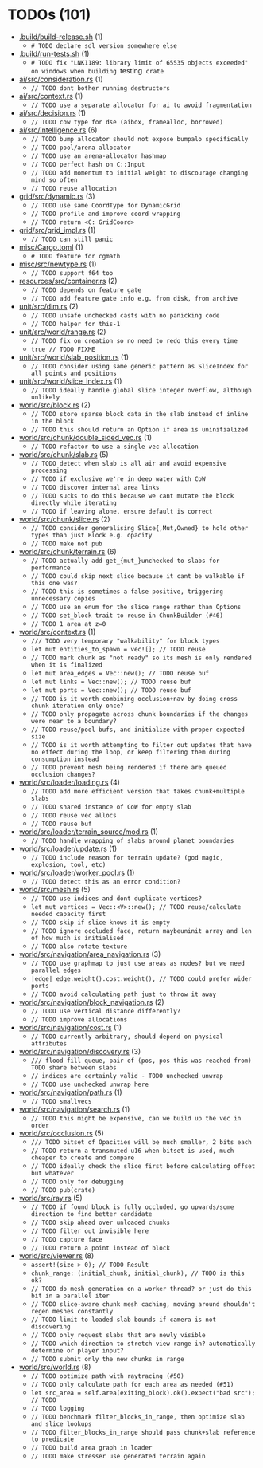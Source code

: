 # TODOs (101)
 * [.build/build-release.sh](.build/build-release.sh) (1)
   * `# TODO declare sdl version somewhere else`
 * [.build/run-tests.sh](.build/run-tests.sh) (1)
   * `# TODO fix "LNK1189: library limit of 65535 objects exceeded" on windows when building `testing` crate`
 * [ai/src/consideration.rs](ai/src/consideration.rs) (1)
   * `// TODO dont bother running destructors`
 * [ai/src/context.rs](ai/src/context.rs) (1)
   * `// TODO use a separate allocator for ai to avoid fragmentation`
 * [ai/src/decision.rs](ai/src/decision.rs) (1)
   * `// TODO cow type for dse (aibox, framealloc, borrowed)`
 * [ai/src/intelligence.rs](ai/src/intelligence.rs) (6)
   * `// TODO bump allocator should not expose bumpalo specifically`
   * `// TODO pool/arena allocator`
   * `// TODO use an arena-allocator hashmap`
   * `// TODO perfect hash on C::Input`
   * `// TODO add momentum to initial weight to discourage changing mind so often`
   * `// TODO reuse allocation`
 * [grid/src/dynamic.rs](grid/src/dynamic.rs) (3)
   * `// TODO use same CoordType for DynamicGrid`
   * `// TODO profile and improve coord wrapping`
   * `// TODO return <C: GridCoord>`
 * [grid/src/grid_impl.rs](grid/src/grid_impl.rs) (1)
   * `// TODO can still panic`
 * [misc/Cargo.toml](misc/Cargo.toml) (1)
   * `# TODO feature for cgmath`
 * [misc/src/newtype.rs](misc/src/newtype.rs) (1)
   * `// TODO support f64 too`
 * [resources/src/container.rs](resources/src/container.rs) (2)
   * `// TODO depends on feature gate`
   * `// TODO add feature gate info e.g. from disk, from archive`
 * [unit/src/dim.rs](unit/src/dim.rs) (2)
   * `// TODO unsafe unchecked casts with no panicking code`
   * `// TODO helper for this-1`
 * [unit/src/world/range.rs](unit/src/world/range.rs) (2)
   * `// TODO fix on creation so no need to redo this every time`
   * `true // TODO FIXME`
 * [unit/src/world/slab_position.rs](unit/src/world/slab_position.rs) (1)
   * `// TODO consider using same generic pattern as SliceIndex for all points and positions`
 * [unit/src/world/slice_index.rs](unit/src/world/slice_index.rs) (1)
   * `// TODO ideally handle global slice integer overflow, although unlikely`
 * [world/src/block.rs](world/src/block.rs) (2)
   * `// TODO store sparse block data in the slab instead of inline in the block`
   * `// TODO this should return an Option if area is uninitialized`
 * [world/src/chunk/double_sided_vec.rs](world/src/chunk/double_sided_vec.rs) (1)
   * `// TODO refactor to use a single vec allocation`
 * [world/src/chunk/slab.rs](world/src/chunk/slab.rs) (5)
   * `// TODO detect when slab is all air and avoid expensive processing`
   * `// TODO if exclusive we're in deep water with CoW`
   * `// TODO discover internal area links`
   * `// TODO sucks to do this because we cant mutate the block directly while iterating`
   * `// TODO if leaving alone, ensure default is correct`
 * [world/src/chunk/slice.rs](world/src/chunk/slice.rs) (2)
   * `// TODO consider generalising Slice{,Mut,Owned} to hold other types than just Block e.g. opacity`
   * `// TODO make not pub`
 * [world/src/chunk/terrain.rs](world/src/chunk/terrain.rs) (6)
   * `// TODO actually add get_{mut_}unchecked to slabs for performance`
   * `// TODO could skip next slice because it cant be walkable if this one was?`
   * `// TODO this is sometimes a false positive, triggering unnecessary copies`
   * `// TODO use an enum for the slice range rather than Options`
   * `// TODO set_block trait to reuse in ChunkBuilder (#46)`
   * `// TODO 1 area at z=0`
 * [world/src/context.rs](world/src/context.rs) (1)
   * `/// TODO very temporary "walkability" for block types`
   * `let mut entities_to_spawn = vec![]; // TODO reuse`
   * `// TODO mark chunk as "not ready" so its mesh is only rendered when it is finalized`
   * `let mut area_edges = Vec::new(); // TODO reuse buf`
   * `let mut links = Vec::new(); // TODO reuse buf`
   * `let mut ports = Vec::new(); // TODO reuse buf`
   * `// TODO is it worth combining occlusion+nav by doing cross chunk iteration only once?`
   * `// TODO only propagate across chunk boundaries if the changes were near to a boundary?`
   * `// TODO reuse/pool bufs, and initialize with proper expected size`
   * `// TODO is it worth attempting to filter out updates that have no effect during the loop, or keep filtering them during consumption instead`
   * `// TODO prevent mesh being rendered if there are queued occlusion changes?`
 * [world/src/loader/loading.rs](world/src/loader/loading.rs) (4)
   * `// TODO add more efficient version that takes chunk+multiple slabs`
   * `// TODO shared instance of CoW for empty slab`
   * `// TODO reuse vec allocs`
   * `// TODO reuse buf`
 * [world/src/loader/terrain_source/mod.rs](world/src/loader/terrain_source/mod.rs) (1)
   * `// TODO handle wrapping of slabs around planet boundaries`
 * [world/src/loader/update.rs](world/src/loader/update.rs) (1)
   * `// TODO include reason for terrain update? (god magic, explosion, tool, etc)`
 * [world/src/loader/worker_pool.rs](world/src/loader/worker_pool.rs) (1)
   * `// TODO detect this as an error condition?`
 * [world/src/mesh.rs](world/src/mesh.rs) (5)
   * `// TODO use indices and dont duplicate vertices?`
   * `let mut vertices = Vec::<V>::new(); // TODO reuse/calculate needed capacity first`
   * `// TODO skip if slice knows it is empty`
   * `// TODO ignore occluded face, return maybeuninit array and len of how much is initialised`
   * `// TODO also rotate texture`
 * [world/src/navigation/area_navigation.rs](world/src/navigation/area_navigation.rs) (3)
   * `// TODO use graphmap to just use areas as nodes? but we need parallel edges`
   * `|edge| edge.weight().cost.weight(), // TODO could prefer wider ports`
   * `// TODO avoid calculating path just to throw it away`
 * [world/src/navigation/block_navigation.rs](world/src/navigation/block_navigation.rs) (2)
   * `// TODO use vertical distance differently?`
   * `// TODO improve allocations`
 * [world/src/navigation/cost.rs](world/src/navigation/cost.rs) (1)
   * `// TODO currently arbitrary, should depend on physical attributes`
 * [world/src/navigation/discovery.rs](world/src/navigation/discovery.rs) (3)
   * `/// flood fill queue, pair of (pos, pos this was reached from) TODO share between slabs`
   * `// indices are certainly valid - TODO unchecked unwrap`
   * `// TODO use unchecked unwrap here`
 * [world/src/navigation/path.rs](world/src/navigation/path.rs) (1)
   * `// TODO smallvecs`
 * [world/src/navigation/search.rs](world/src/navigation/search.rs) (1)
   * `// TODO this might be expensive, can we build up the vec in order`
 * [world/src/occlusion.rs](world/src/occlusion.rs) (5)
   * `/// TODO bitset of Opacities will be much smaller, 2 bits each`
   * `// TODO return a transmuted u16 when bitset is used, much cheaper to create and compare`
   * `// TODO ideally check the slice first before calculating offset but whatever`
   * `// TODO only for debugging`
   * `// TODO pub(crate)`
 * [world/src/ray.rs](world/src/ray.rs) (5)
   * `// TODO if found block is fully occluded, go upwards/some direction to find better candidate`
   * `// TODO skip ahead over unloaded chunks`
   * `// TODO filter out invisible here`
   * `// TODO capture face`
   * `// TODO return a point instead of block`
 * [world/src/viewer.rs](world/src/viewer.rs) (8)
   * `assert!(size > 0); // TODO Result`
   * `chunk_range: (initial_chunk, initial_chunk), // TODO is this ok?`
   * `// TODO do mesh generation on a worker thread? or just do this bit in a parallel iter`
   * `// TODO slice-aware chunk mesh caching, moving around shouldn't regen meshes constantly`
   * `// TODO limit to loaded slab bounds if camera is not discovering`
   * `// TODO only request slabs that are newly visible`
   * `// TODO which direction to stretch view range in? automatically determine or player input?`
   * `// TODO submit only the new chunks in range`
 * [world/src/world.rs](world/src/world.rs) (8)
   * `// TODO optimize path with raytracing (#50)`
   * `// TODO only calculate path for each area as needed (#51)`
   * `let src_area = self.area(exiting_block).ok().expect("bad src"); // TODO`
   * `// TODO logging`
   * `// TODO benchmark filter_blocks_in_range, then optimize slab and slice lookups`
   * `// TODO filter_blocks_in_range should pass chunk+slab reference to predicate`
   * `// TODO build area graph in loader`
   * `// TODO make stresser use generated terrain again`
